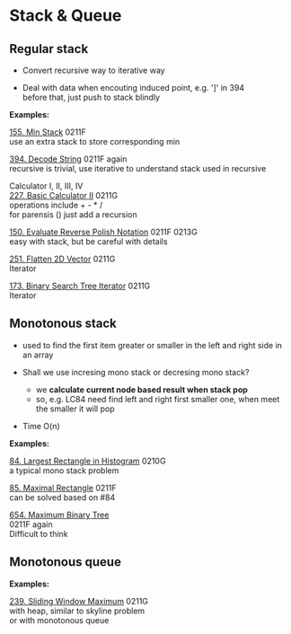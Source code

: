 # Stack & Queue

##  Regular stack

* Convert recursive way to iterative way

* Deal with data when encouting induced point, e.g. ']' in 394  \
  before that, just push to stack blindly

__Examples:__

[155. Min Stack](https://leetcode.com/problems/min-stack/)
0211F \
use an extra stack to store corresponding min

[394. Decode String](https://leetcode.com/problems/decode-string/)
0211F again\
recursive is trivial, use iterative to understand stack used in recursive

Calculator I, II, III, IV\
[227. Basic Calculator II](https://leetcode.com/problems/basic-calculator-ii/)
0211G \
operations include + - * / \
for parensis () just add a recursion

[150. Evaluate Reverse Polish Notation](https://leetcode.com/problems/evaluate-reverse-polish-notation/)
0211F 0213G \
easy with stack, but be careful with details

[251. Flatten 2D Vector](https://leetcode.com/problems/flatten-2d-vector/)
0211G \
Iterator

[173. Binary Search Tree Iterator](https://leetcode.com/problems/binary-search-tree-iterator/)
0211G \
Iterator


## Monotonous stack

* used to find the first item greater or smaller in the left and right side in an array

* Shall we use incresing mono stack or decresing mono stack?
  - we __calculate current node based result when stack pop__
  - so, e.g. LC84 need find left and right first smaller one, when meet the smaller it will pop

* Time O(n)

__Examples:__

[84. Largest Rectangle in Histogram](https://leetcode.com/problems/largest-rectangle-in-histogram/)
0210G\
a typical mono stack problem

[85. Maximal Rectangle](https://leetcode.com/problems/maximal-rectangle/)
0211F\
can be solved based on #84

[654. Maximum Binary Tree](https://leetcode.com/problems/maximum-binary-tree/)\
0211F again\
Difficult to think


## Monotonous queue

__Examples:__

[239. Sliding Window Maximum](https://leetcode.com/problems/sliding-window-maximum/)
0211G \
with heap, similar to skyline problem\
or with monotonous queue
